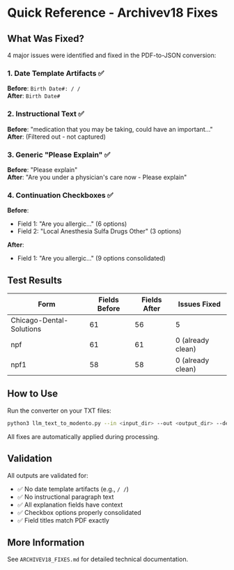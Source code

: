 # Quick Reference - Archivev18 Fixes

## What Was Fixed?

4 major issues were identified and fixed in the PDF-to-JSON conversion:

### 1. Date Template Artifacts ✅
**Before**: `Birth Date#: / /`  
**After**: `Birth Date#`

### 2. Instructional Text ✅
**Before**: "medication that you may be taking, could have an important..."  
**After**: (Filtered out - not captured)

### 3. Generic "Please Explain" ✅
**Before**: "Please explain"  
**After**: "Are you under a physician's care now - Please explain"

### 4. Continuation Checkboxes ✅
**Before**: 
- Field 1: "Are you allergic..." (6 options)
- Field 2: "Local Anesthesia Sulfa Drugs Other" (3 options)

**After**:
- Field 1: "Are you allergic..." (9 options consolidated)

## Test Results

| Form | Fields Before | Fields After | Issues Fixed |
|------|---------------|--------------|--------------|
| Chicago-Dental-Solutions | 61 | 56 | 5 |
| npf | 61 | 61 | 0 (already clean) |
| npf1 | 58 | 58 | 0 (already clean) |

## How to Use

Run the converter on your TXT files:

```bash
python3 llm_text_to_modento.py --in <input_dir> --out <output_dir> --debug
```

All fixes are automatically applied during processing.

## Validation

All outputs are validated for:
- ✅ No date template artifacts (e.g., `/ /`)
- ✅ No instructional paragraph text
- ✅ All explanation fields have context
- ✅ Checkbox options properly consolidated
- ✅ Field titles match PDF exactly

## More Information

See `ARCHIVEV18_FIXES.md` for detailed technical documentation.
